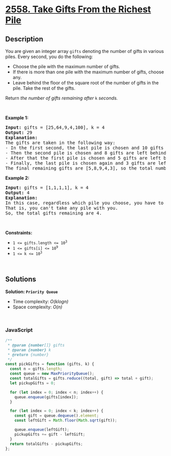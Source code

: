 # [2558. Take Gifts From the Richest Pile](https://leetcode.com/problems/take-gifts-from-the-richest-pile)

## Description

<div class="elfjS" data-track-load="description_content"><p>You are given an integer array <code>gifts</code> denoting the number of gifts in various piles. Every second, you do the following:</p>

<ul>
	<li>Choose the pile with the maximum number of gifts.</li>
	<li>If there is more than one pile with the maximum number of gifts, choose any.</li>
	<li>Leave behind the floor of the square root of the number of gifts in the pile. Take the rest of the gifts.</li>
</ul>

<p>Return <em>the number of gifts remaining after </em><code>k</code><em> seconds.</em></p>

<p>&nbsp;</p>
<p><strong class="example">Example 1:</strong></p>

<pre><strong>Input:</strong> gifts = [25,64,9,4,100], k = 4
<strong>Output:</strong> 29
<strong>Explanation:</strong> 
The gifts are taken in the following way:
- In the first second, the last pile is chosen and 10 gifts are left behind.
- Then the second pile is chosen and 8 gifts are left behind.
- After that the first pile is chosen and 5 gifts are left behind.
- Finally, the last pile is chosen again and 3 gifts are left behind.
The final remaining gifts are [5,8,9,4,3], so the total number of gifts remaining is 29.
</pre>

<p><strong class="example">Example 2:</strong></p>

<pre><strong>Input:</strong> gifts = [1,1,1,1], k = 4
<strong>Output:</strong> 4
<strong>Explanation:</strong> 
In this case, regardless which pile you choose, you have to leave behind 1 gift in each pile. 
That is, you can't take any pile with you. 
So, the total gifts remaining are 4.
</pre>

<p>&nbsp;</p>
<p><strong>Constraints:</strong></p>

<ul>
	<li><code>1 &lt;= gifts.length &lt;= 10<sup>3</sup></code></li>
	<li><code>1 &lt;= gifts[i] &lt;= 10<sup>9</sup></code></li>
	<li><code>1 &lt;= k &lt;= 10<sup>3</sup></code></li>
</ul>
</div>

<p>&nbsp;</p>

## Solutions

**Solution: `Priority Queue`**

- Time complexity: <em>O(klogn)</em>
- Space complexity: <em>O(n)</em>

<p>&nbsp;</p>

### **JavaScript**

```js
/**
 * @param {number[]} gifts
 * @param {number} k
 * @return {number}
 */
const pickGifts = function (gifts, k) {
  const n = gifts.length;
  const queue = new MaxPriorityQueue();
  const totalGifts = gifts.reduce((total, gift) => total + gift);
  let pickupGifts = 0;

  for (let index = 0; index < n; index++) {
    queue.enqueue(gifts[index]);
  }

  for (let index = 0; index < k; index++) {
    const gift = queue.dequeue().element;
    const leftGift = Math.floor(Math.sqrt(gift));

    queue.enqueue(leftGift);
    pickupGifts += gift - leftGift;
  }
  return totalGifts - pickupGifts;
};
```
